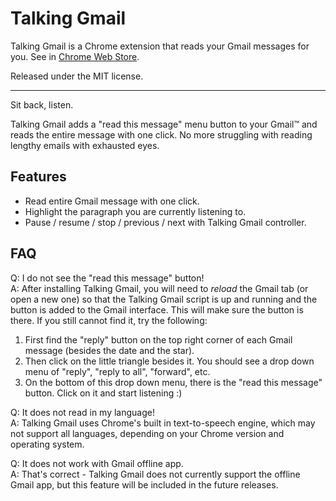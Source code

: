 Talking Gmail
====

Talking Gmail is a Chrome extension that reads your Gmail messages for you. See in [Chrome Web Store](https://chrome.google.com/webstore/detail/cgbcmpomlglaoledgjlnamdfgfghflan).

Released under the MIT license.


- - - - -


Sit back, listen.

Talking Gmail adds a "read this message" menu button to your Gmail™ and reads the entire message with one click. No more struggling with reading lengthy emails with exhausted eyes.


Features
----

* Read entire Gmail message with one click.
* Highlight the paragraph you are currently listening to.
* Pause / resume / stop / previous / next with Talking Gmail controller.


FAQ
----

Q: I do not see the "read this message" button!  
A: After installing Talking Gmail, you will need to *reload* the Gmail tab (or open a new one) so that the Talking Gmail script is up and running and the button is added to the Gmail interface. This will make sure the button is there. If you still cannot find it, try the following:

1. First find the "reply" button on the top right corner of each Gmail message (besides the date and the star).
2. Then click on the little triangle besides it. You should see a drop down menu of "reply", "reply to all", "forward", etc.
3. On the bottom of this drop down menu, there is the "read this message" button. Click on it and start listening :)

Q: It does not read in my language!  
A: Talking Gmail uses Chrome's built in text-to-speech engine, which may not support all languages, depending on your Chrome version and operating system.

Q: It does not work with Gmail offline app.  
A: That's correct - Talking Gmail does not currently support the offline Gmail app, but this feature will be included in the future releases.
